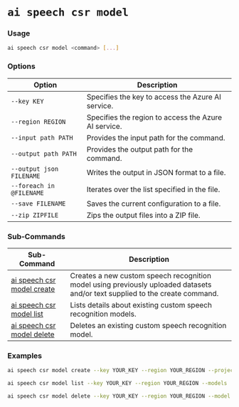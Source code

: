 # `ai speech csr model`

### Usage

``` bash
ai speech csr model <command> [...]
```

### Options

| Option                 | Description                                           |
|------------------------|-------------------------------------------------------|
| `--key KEY`              | Specifies the key to access the Azure AI service.     |
| `--region REGION`        | Specifies the region to access the Azure AI service.  |
| `--input path PATH`      | Provides the input path for the command.              |
| `--output path PATH`     | Provides the output path for the command.             |
| `--output json FILENAME` | Writes the output in JSON format to a file.           |
| `--foreach in @FILENAME` | Iterates over the list specified in the file.         |
| `--save FILENAME`        | Saves the current configuration to a file.            |
| `--zip ZIPFILE`          | Zips the output files into a ZIP file.                |

### Sub-Commands

| Sub-Command                               | Description                                                                                                                                                     |
|-------------------------------------------|-----------------------------------------------------------------------------------------------------------------------------------------------------------------|
| [ai speech csr model create](ai-speech-csr-model-create.md)   | Creates a new custom speech recognition model using previously uploaded datasets and/or text supplied to the create command.                                       |
| [ai speech csr model list](ai-speech-csr-model-list.md)       | Lists details about existing custom speech recognition models.                                                                                                    |
| [ai speech csr model delete](ai-speech-csr-model-delete.md)   | Deletes an existing custom speech recognition model.                                                                                                              |

### Examples

``` bash title="Create custom speech recognition model"
ai speech csr model create --key YOUR_KEY --region YOUR_REGION --project PROJECT_URL --name MODEL_NAME --base BASE_URL --dataset DATASET_URL --language LANGUAGE_CODE --description "Model Description"
```

``` bash title="List all custom speech recognition models"
ai speech csr model list --key YOUR_KEY --region YOUR_REGION --models
```

``` bash title="Delete a custom speech recognition model"
ai speech csr model delete --key YOUR_KEY --region YOUR_REGION --model MODEL_URL
```


